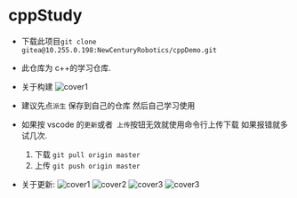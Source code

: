 # cppStudy
- 下载此项目`git clone gitea@10.255.0.198:NewCenturyRobotics/cppDemo.git`
- 此仓库为 c++的学习仓库.
- 关于构建
  ![cover1](./pic/build1.jpg)

- 建议先点`派生` 保存到自己的仓库 然后自己学习使用
- 如果按 vscode 的`更新`或者` 上传`按钮无效就使用命令行上传下载 如果报错就多试几次.

  1. 下载 `git pull origin master`
  2. 上传 `git push origin master`

- 关于更新:
  ![cover1](./pic/1.jpg)
  ![cover2](./pic/2.jpg)
  ![cover3](./pic/3.jpg)
  ![cover3](./pic/4.jpg)

